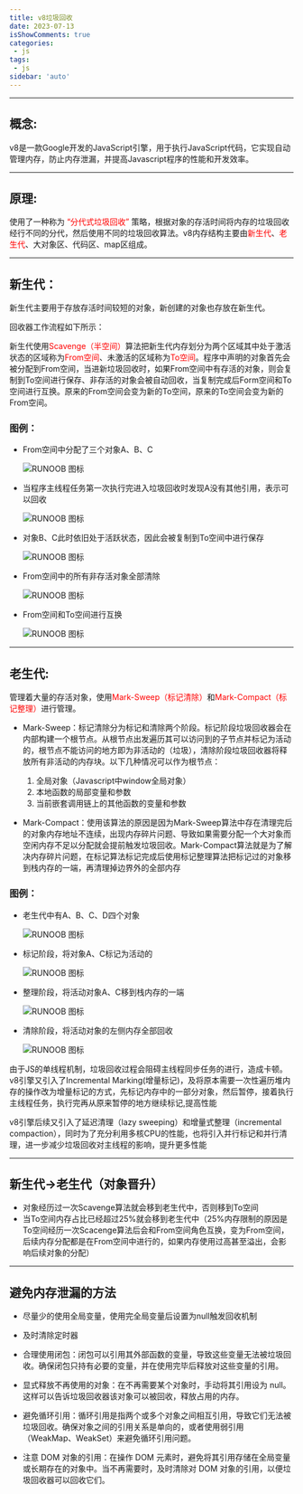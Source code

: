 ```yaml
---
title: v8垃圾回收
date: 2023-07-13
isShowComments: true    
categories:
 - js
tags:
 - js
sidebar: 'auto'
---
```


---
概念: 
---
v8是一款Google开发的JavaScript引擎，用于执行JavaScript代码，它实现自动管理内存，防止内存泄漏，并提高Javascript程序的性能和开发效率。

---
原理: 
---
使用了一种称为 <font color=red>“分代式垃圾回收” </font>策略，根据对象的存活时间将内存的垃圾回收经行不同的分代，然后使用不同的垃圾回收算法。v8内存结构主要由<font color=red>新生代</font>、<font color=red>老生代</font>、大对象区、代码区、map区组成。

---
新生代：
---
新生代主要用于存放存活时间较短的对象，新创建的对象也存放在新生代。

回收器工作流程如下所示：

新生代使用<font color=red>Scavenge（半空间）</font>算法把新生代内存划分为两个区域其中处于激活状态的区域称为<font color=red>From空间</font>、未激活的区域称为<font color=red>To空间</font>。程序中声明的对象首先会被分配到From空间，当进新垃圾回收时，如果From空间中有存活的对象，则会复制到To空间进行保存、非存活的对象会被自动回收，当复制完成后Form空间和To空间进行互换。原来的From空间会变为新的To空间，原来的To空间会变为新的From空间。

### 图例：
  - From空间中分配了三个对象A、B、C

    ![RUNOOB 图标](https://note.youdao.com/yws/api/personal/file/WEB0a8f673b0df6f577963a4053c9b8bad9?method=download&shareKey=b54f7ccba59b489c485cbdad602eec2f)

  - 当程序主线程任务第一次执行完进入垃圾回收时发现A没有其他引用，表示可以回收

    ![RUNOOB 图标](https://note.youdao.com/yws/api/personal/file/WEBcd6dcf93524b2f370a879cb04fc759ce?method=download&shareKey=5410af7ddbbc8d64a12d77e744d9cf9b)

  - 对象B、C此时依旧处于活跃状态，因此会被复制到To空间中进行保存

    ![RUNOOB 图标](https://note.youdao.com/yws/api/personal/file/WEB832badac765b8b7afc1f26a2062f202a?method=download&shareKey=a537b8e17a9d7aac80ac16c4c0f1172d)

  - From空间中的所有非存活对象全部清除

    ![RUNOOB 图标](https://note.youdao.com/yws/api/personal/file/WEB6bf2ec961287f52dd8274b6d872bd753?method=download&shareKey=b3d0bb0a6cf891a29a45af285ca12276)

  - From空间和To空间进行互换

    ![RUNOOB 图标](https://note.youdao.com/yws/api/personal/file/WEBa843c9f298b5029237d8a5ac218e6bd3?method=download&shareKey=b557038b0a8b2ef623a8bc563a08f11f)


---
老生代: 
---
管理着大量的存活对象，使用<font color=red>Mark-Sweep（标记清除）</font>和<font color=red>Mark-Compact（标记整理）</font>进行管理。
- Mark-Sweep：标记清除分为标记和清除两个阶段。标记阶段垃圾回收器会在内部构建一个根节点。从根节点出发遍历其可以访问到的子节点并标记为活动的，根节点不能访问的地方即为非活动的（垃圾），清除阶段垃圾回收器将释放所有非活动的内存块。以下几种情况可以作为根节点：
    1. 全局对象（Javascript中window全局对象）
    2. 本地函数的局部变量和参数
    3. 当前嵌套调用链上的其他函数的变量和参数

- Mark-Compact：使用该算法的原因是因为Mark-Sweep算法中存在清理完后的对象内存地址不连续，出现内存碎片问题、导致如果需要分配一个大对象而空闲内存不足以分配就会提前触发垃圾回收。Mark-Compact算法就是为了解决内存碎片问题，在标记算法标记完成后使用标记整理算法把标记过的对象移到栈内存的一端，再清理掉边界外的全部内存
### 图例：
  - 老生代中有A、B、C、D四个对象

    ![RUNOOB 图标](https://note.youdao.com/yws/api/personal/file/WEB1bc88be39c05251772d08d41a4f50b74?method=download&shareKey=dd34bd7b54bf926dd2ffa655223c2652)

  - 标记阶段，将对象A、C标记为活动的

    ![RUNOOB 图标](https://note.youdao.com/yws/api/personal/file/WEB91a4afd5f3eb9132c80803b81880273b?method=download&shareKey=f908460b9ecdfb1a33e3c99cb67471e6)

  - 整理阶段，将活动对象A、C移到栈内存的一端

    ![RUNOOB 图标](https://note.youdao.com/yws/api/personal/file/WEBf7a6c9dd864247a347b597b4d9ee7d0f?method=download&shareKey=b19832524192f82fdf5368d0fa3430dd)

  - 清除阶段，将活动对象的左侧内存全部回收

    ![RUNOOB 图标](https://note.youdao.com/yws/api/personal/file/WEBd9f14bdea1305a2930c80e7456b3a302?method=download&shareKey=bd443ccfbece15b0f08680c499272568)

由于JS的单线程机制，垃圾回收过程会阻碍主线程同步任务的进行，造成卡顿。v8引擎又引入了Incremental Marking(增量标记)，及将原本需要一次性遍历堆内存的操作改为增量标记的方式，先标记内存中的一部分对象，然后暂停，接着执行主线程任务，执行完再从原来暂停的地方继续标记,提高性能

v8引擎后续又引入了延迟清理（lazy sweeping）和增量式整理（incremental compaction），同时为了充分利用多核CPU的性能，也将引入并行标记和并行清理，进一步减少垃圾回收对主线程的影响，提升更多性能

---
新生代->老生代（对象晋升）
---
- 对象经历过一次Scavenge算法就会移到老生代中，否则移到To空间
- 当To空间内存占比已经超过25%就会移到老生代中（25%内存限制的原因是To空间经历一次Scacenge算法后会和From空间角色互换，变为From空间，后续内存分配都是在From空间中进行的，如果内存使用过高甚至溢出，会影响后续对象的分配）

---
避免内存泄漏的方法
---

- 尽量少的使用全局变量，使用完全局变量后设置为null触发回收机制
  
  
- 及时清除定时器
  

- 合理使用闭包：闭包可以引用其外部函数的变量，导致这些变量无法被垃圾回收。确保闭包只持有必要的变量，并在使用完毕后释放对这些变量的引用。


- 显式释放不再使用的对象：在不再需要某个对象时，手动将其引用设为 null。这样可以告诉垃圾回收器该对象可以被回收，释放占用的内存。


- 避免循环引用：循环引用是指两个或多个对象之间相互引用，导致它们无法被垃圾回收。确保对象之间的引用关系是单向的，或者使用弱引用（WeakMap、WeakSet）来避免循环引用问题。


- 注意 DOM 对象的引用：在操作 DOM 元素时，避免将其引用存储在全局变量或长期存在的对象中。当不再需要时，及时清除对 DOM 对象的引用，以便垃圾回收器可以回收它们。